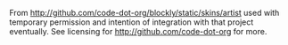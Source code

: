 From http://github.com/code-dot-org/blockly/static/skins/artist used
with temporary permission and intention of integration with that project
eventually. See licensing for http://github.com/code-dot-org for more.

